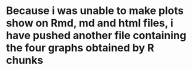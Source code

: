 # Because i was unable to make plots show on Rmd, md and html files, i have pushed another file containing the four graphs obtained by R chunks
